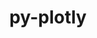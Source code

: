 ---
title: "py-plotly"
layout: cache
categories: [package, develop]
meta: {"compilers": ["gcc@11.4.0", "gcc@9.4.0", "none"], "num_specs": 18, "num_specs_by_stack": {"e4s": 13, "e4s-neoverse_v1": 3, "e4s-power": 2, "root": 18}, "oss": ["ubuntu20.04", "ubuntu22.04"], "platforms": ["linux"], "stacks": ["e4s", "e4s-neoverse_v1", "e4s-power", "root"], "targets": ["neoverse_v1", "ppc64le", "x86_64_v3"], "versions": ["5.20.0"]}
spec_details: [{"compiler": "none", "hash": "4grm7x4qrfvicge7lavvw57vfojrpzji", "os": "ubuntu22.04", "platform": "linux", "size": "-", "stacks": ["e4s", "root"], "target": "x86_64_v3", "variants": ["build_system=python_pip"], "versions": ["5.20.0"]}, {"compiler": "none", "hash": "6hn6az6qqyvy23uk2dw67z7qx4keu3yk", "os": "ubuntu22.04", "platform": "linux", "size": "-", "stacks": ["e4s", "root"], "target": "x86_64_v3", "variants": ["build_system=python_pip"], "versions": ["5.20.0"]}, {"compiler": "none", "hash": "6wyuidgtjdwoj4iaqyah54ddcstsju2s", "os": "ubuntu22.04", "platform": "linux", "size": "-", "stacks": ["e4s", "root"], "target": "x86_64_v3", "variants": ["build_system=python_pip"], "versions": ["5.20.0"]}, {"compiler": "none", "hash": "76hxt3cptopuagu6auw4i4x4ttqrbyyw", "os": "ubuntu22.04", "platform": "linux", "size": "-", "stacks": ["e4s", "root"], "target": "x86_64_v3", "variants": ["build_system=python_pip"], "versions": ["5.20.0"]}, {"compiler": "none", "hash": "atvroui3ioqciwj376shq6kfkglzu5df", "os": "ubuntu22.04", "platform": "linux", "size": "-", "stacks": ["e4s", "root"], "target": "x86_64_v3", "variants": ["build_system=python_pip"], "versions": ["5.20.0"]}, {"compiler": "none", "hash": "cycdimgc5t6kujttkqa3xwc4vthvqgem", "os": "ubuntu22.04", "platform": "linux", "size": "-", "stacks": ["e4s", "root"], "target": "x86_64_v3", "variants": ["build_system=python_pip"], "versions": ["5.20.0"]}, {"compiler": "none", "hash": "dbmasmywdmbmiqkpi2quy3nohsidelfu", "os": "ubuntu22.04", "platform": "linux", "size": "-", "stacks": ["e4s", "root"], "target": "x86_64_v3", "variants": ["build_system=python_pip"], "versions": ["5.20.0"]}, {"compiler": "none", "hash": "gcwnj3irj33zsnk5ttpqg2vkzhi5czoe", "os": "ubuntu22.04", "platform": "linux", "size": "-", "stacks": ["e4s", "root"], "target": "x86_64_v3", "variants": ["build_system=python_pip"], "versions": ["5.20.0"]}, {"compiler": "none", "hash": "iuhmd4pu63wchdmsdjjyik5j6u2bv4ba", "os": "ubuntu22.04", "platform": "linux", "size": "-", "stacks": ["e4s", "root"], "target": "x86_64_v3", "variants": ["build_system=python_pip"], "versions": ["5.20.0"]}, {"compiler": "gcc@9.4.0", "hash": "k4v2ybm6zirbhvu7dmjrxwklzsazrrgr", "os": "ubuntu20.04", "platform": "linux", "size": "-", "stacks": ["e4s-power", "root"], "target": "ppc64le", "variants": ["build_system=python_pip"], "versions": ["5.20.0"]}, {"compiler": "none", "hash": "mrbv2chyzk6h3prwkzdm7pd2editprl2", "os": "ubuntu22.04", "platform": "linux", "size": "-", "stacks": ["e4s", "root"], "target": "x86_64_v3", "variants": ["build_system=python_pip"], "versions": ["5.20.0"]}, {"compiler": "gcc@11.4.0", "hash": "qc6bt5jf546n7dxs3syyb4zpj7ked4pm", "os": "ubuntu22.04", "platform": "linux", "size": "-", "stacks": ["e4s-neoverse_v1", "root"], "target": "neoverse_v1", "variants": ["build_system=python_pip"], "versions": ["5.20.0"]}, {"compiler": "none", "hash": "r3ephvaquqid5lxnmfszsth6hbpfog4k", "os": "ubuntu22.04", "platform": "linux", "size": "-", "stacks": ["e4s", "root"], "target": "x86_64_v3", "variants": ["build_system=python_pip"], "versions": ["5.20.0"]}, {"compiler": "gcc@11.4.0", "hash": "swzukb4j256caogaegxyqoplhx7rgxk4", "os": "ubuntu22.04", "platform": "linux", "size": "-", "stacks": ["e4s-neoverse_v1", "root"], "target": "neoverse_v1", "variants": ["build_system=python_pip"], "versions": ["5.20.0"]}, {"compiler": "none", "hash": "tisrqm63akk4dd4b663trgeumvtcam2w", "os": "ubuntu22.04", "platform": "linux", "size": "-", "stacks": ["e4s", "root"], "target": "x86_64_v3", "variants": ["build_system=python_pip"], "versions": ["5.20.0"]}, {"compiler": "gcc@9.4.0", "hash": "vgrzrwcv732vzbd4psfqm4cf2i726zlm", "os": "ubuntu20.04", "platform": "linux", "size": "-", "stacks": ["e4s-power", "root"], "target": "ppc64le", "variants": ["build_system=python_pip"], "versions": ["5.20.0"]}, {"compiler": "none", "hash": "wspi2anzl4p3rwnd4ml6lo3njar5peef", "os": "ubuntu22.04", "platform": "linux", "size": "-", "stacks": ["e4s", "root"], "target": "x86_64_v3", "variants": ["build_system=python_pip"], "versions": ["5.20.0"]}, {"compiler": "gcc@11.4.0", "hash": "zin6nmgqr3rnjqua2yrcm5m6ah5aedhx", "os": "ubuntu22.04", "platform": "linux", "size": "-", "stacks": ["e4s-neoverse_v1", "root"], "target": "neoverse_v1", "variants": ["build_system=python_pip"], "versions": ["5.20.0"]}]
---
